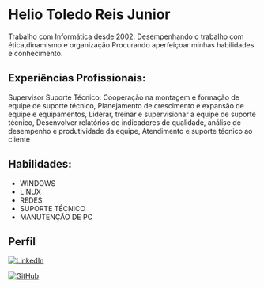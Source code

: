 
# Helio Toledo Reis Junior

Trabalho com Informática desde 2002. Desempenhando o trabalho com ética,dinamismo e organização.Procurando aperfeiçoar minhas habilidades e conhecimento. 

## Experiências Profissionais:

Supervisor Suporte Técnico: Cooperação na montagem e formação de equipe de suporte técnico,
Planejamento de crescimento e expansão de equipe e equipamentos, Liderar, treinar e supervisionar a equipe de suporte técnico, Desenvolver relatórios de indicadores de qualidade, análise de desempenho e produtividade da equipe, Atendimento e suporte técnico ao cliente

## Habilidades:
- WINDOWS
- LINUX
- REDES
- SUPORTE TÉCNICO
- MANUTENÇÃO DE PC
## Perfil
[![LinkedIn](https://img.shields.io/badge/linkedin-%230077B5.svg?style=for-the-badge&logo=linkedin&logoColor=white)](https://www.linkedin.com/in/toledoreis/)

[![GitHub](https://img.shields.io/badge/github-%23121011.svg?style=for-the-badge&logo=github&logoColor=white)](https://github.com/Toledoreis)

